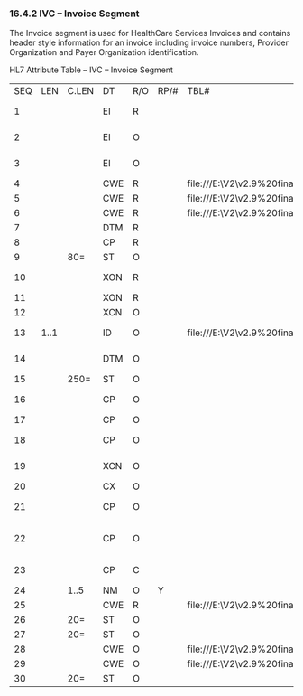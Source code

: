 ### 16.4.2 IVC – Invoice Segment

The Invoice segment is used for HealthCare Services Invoices and contains header style information for an invoice including invoice numbers, Provider Organization and Payer Organization identification.

HL7 Attribute Table – IVC – Invoice Segment

|     |     |     |     |     |     |     |     |     |
| --- | --- | --- | --- | --- | --- | --- | --- | --- |
| SEQ | LEN | C.LEN | DT | R/O | RP/# | TBL# | ITEM# | ELEMENT NAME |
| 1 |  |  | EI | R |  |  | 01914 | Provider Invoice Number |
| 2 |  |  | EI | O |  |  | 01915 | Payer Invoice Number |
| 3 |  |  | EI | O |  |  | 01916 | Contract/Agreement Number |
| 4 |  |  | CWE | R |  | file:///E:\V2\v2.9%20final%20Nov%20from%20Frank\V29_CH02C_Tables.docx#HL70553[0553] | 01917 | Invoice Control |
| 5 |  |  | CWE | R |  | file:///E:\V2\v2.9%20final%20Nov%20from%20Frank\V29_CH02C_Tables.docx#HL70554[0554] | 01918 | Invoice Reason |
| 6 |  |  | CWE | R |  | file:///E:\V2\v2.9%20final%20Nov%20from%20Frank\V29_CH02C_Tables.docx#HL70555[0555] | 01919 | Invoice Type |
| 7 |  |  | DTM | R |  |  | 01920 | Invoice Date/Time |
| 8 |  |  | CP | R |  |  | 01921 | Invoice Amount |
| 9 |  | 80= | ST | O |  |  | 01922 | Payment Terms |
| 10 |  |  | XON | R |  |  | 01923 | Provider Organization |
| 11 |  |  | XON | R |  |  | 01924 | Payer Organization |
| 12 |  |  | XCN | O |  |  | 01925 | Attention |
| 13 | 1..1 |  | ID | O |  | file:///E:\V2\v2.9%20final%20Nov%20from%20Frank\V29_CH02C_Tables.docx#HL70136[0136] | 01926 | Last Invoice Indicator |
| 14 |  |  | DTM | O |  |  | 01927 | Invoice Booking Period |
| 15 |  | 250= | ST | O |  |  | 01928 | Origin |
| 16 |  |  | CP | O |  |  | 01929 | Invoice Fixed Amount |
| 17 |  |  | CP | O |  |  | 01930 | Special Costs |
| 18 |  |  | CP | O |  |  | 01931 | Amount for Doctors Treatment |
| 19 |  |  | XCN | O |  |  | 01932 | Responsible Physician |
| 20 |  |  | CX | O |  |  | 01933 | Cost Center |
| 21 |  |  | CP | O |  |  | 01934 | Invoice Prepaid Amount |
| 22 |  |  | CP | O |  |  | 01935 | Total Invoice Amount without Prepaid Amount |
| 23 |  |  | CP | C |  |  | 01936 | Total-Amount of VAT |
| 24 |  | 1..5 | NM | O | Y |  | 01937 | VAT-Rates applied |
| 25 |  |  | CWE | R |  | file:///E:\V2\v2.9%20final%20Nov%20from%20Frank\V29_CH02C_Tables.docx#HL70556[0556] | 01938 | Benefit Group |
| 26 |  | 20= | ST | O |  |  | 02038 | Provider Tax ID |
| 27 |  | 20= | ST | O |  |  | 02039 | Payer Tax ID |
| 28 |  |  | CWE | O |  | file:///E:\V2\v2.9%20final%20Nov%20from%20Frank\V29_CH02C_Tables.docx#HL70572[0572] | 02040 | Provider Tax Status |
| 29 |  |  | CWE | O |  | file:///E:\V2\v2.9%20final%20Nov%20from%20Frank\V29_CH02C_Tables.docx#HL70572[0572] | 02041 | Payer Tax Status |
| 30 |  | 20= | ST | O |  |  | 02042 | Sales Tax ID |
